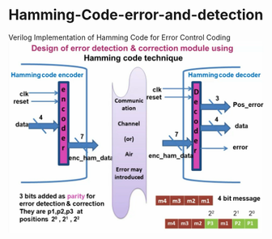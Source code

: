 # Hamming-Code-error-and-detection

Verilog Implementation of Hamming Code for  Error Control Coding 
![Alt text](https://github.com/sajalsas/Hamming-Code-error-and-detection/blob/3d5cd915cc78927e1a1a622bb20ae0deed308dec/Screenshot%202024-08-09%20184104.png)

